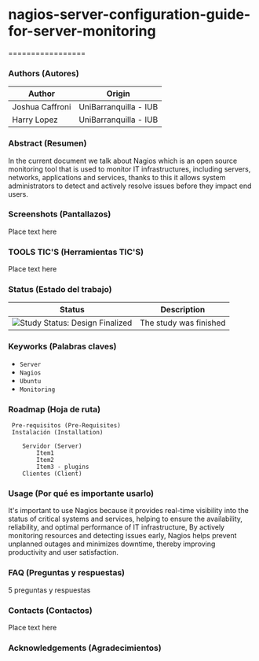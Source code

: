 # nagios-server-configuration-guide-for-server-monitoring
=================

### Authors (Autores)

| Author                | Origin                               |
| --------------------- | ------------------------------------ |
| Joshua Caffroni       | UniBarranquilla - IUB                |
| Harry Lopez           | UniBarranquilla - IUB                |

### Abstract (Resumen)

In the current document we talk about Nagios which is an open source monitoring tool that is used to monitor IT infrastructures, including servers, networks, applications and services, thanks to this it allows system administrators to detect and actively resolve issues before they impact end users.

### Screenshots (Pantallazos)

Place text here

### TOOLS TIC'S (Herramientas TIC'S)

Place text here

### Status (Estado del trabajo)

| Status            | Description                          |
| ----------------- | ------------------------------------ |
| <img src="https://img.shields.io/badge/Study%20Status-Design%20Finalized-brightgreen.svg" alt="Study Status: Design Finalized"> | The study was finished | 

### Keyworks (Palabras claves)

- `Server`
- `Nagios`
- `Ubuntu`
- `Monitoring`

### Roadmap (Hoja de ruta)

	 Pre-requisitos (Pre-Requisites)
	 Instalación (Installation)

		Servidor (Server)
			Item1
			Item2
			Item3 - plugins 
		Clientes (Client)

### Usage (Por qué es importante usarlo)

It's important to use Nagios because it provides real-time visibility into the status of critical systems and services, helping to ensure the availability, reliability, and optimal performance of IT infrastructure, By actively monitoring resources and detecting issues early, Nagios helps prevent unplanned outages and minimizes downtime, thereby improving productivity and user satisfaction.

### FAQ (Preguntas y respuestas)

5 preguntas y respuestas

### Contacts (Contactos)

Place text here

### Acknowledgements (Agradecimientos)



